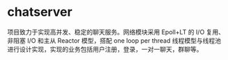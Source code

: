 # chatserver
项目致力于实现高并发、稳定的聊天服务。网络模块采用 Epoll+LT 的 I/O 复用、非阻塞 I/O 和主从 Reactor 模型，搭配 one loop per thread 线程模型与线程池进行设计实现，实现的业务包括用户注册，登录，一对一聊天，群聊等。
